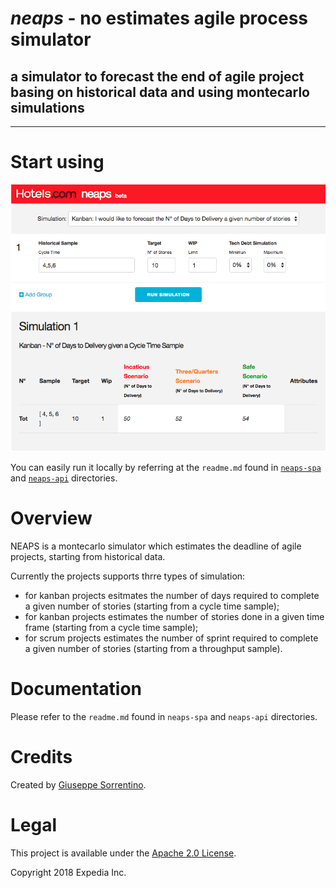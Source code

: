 # *neaps* - no estimates agile process simulator

## a simulator to forecast the end of agile project basing on historical data and using montecarlo simulations

---

# Start using

![Getting started.](screenshot.png "A screenshot of neaps with showing a basic simulation.")

You can easily run it locally by referring at the `readme.md` found in [`neaps-spa`](https://github.com/HotelsDotCom/neaps/blob/master/neaps-spa/README.md) and [`neaps-api`](https://github.com/HotelsDotCom/neaps/blob/master/neaps-api/readme.md) directories.

# Overview
NEAPS is a montecarlo simulator which estimates the deadline of agile projects, starting from historical data.

Currently the projects supports thrre types of simulation:
- for kanban projects esitmates the number of days required to complete a given number of stories (starting from a cycle time sample);
- for kanban projects estimates the number of stories done in a given time frame (starting from a cycle time sample);
- for scrum projects estimates the number of sprint required to complete a given number of stories (starting from a throughput sample).

# Documentation
Please refer to the `readme.md` found in `neaps-spa` and `neaps-api` directories.

# Credits
Created by [Giuseppe Sorrentino](https://github.com/glsorre).

# Legal
This project is available under the [Apache 2.0 License](http://www.apache.org/licenses/LICENSE-2.0.html).

Copyright 2018 Expedia Inc.